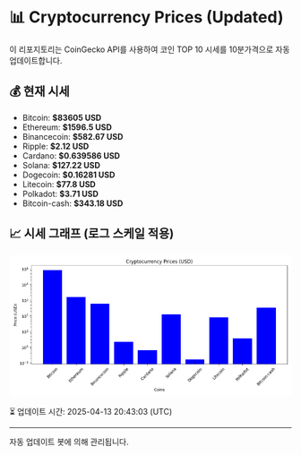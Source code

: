 
# 📊 Cryptocurrency Prices (Updated)

이 리포지토리는 CoinGecko API를 사용하여 코인 TOP 10 시세를 10분가격으로 자동 업데이트합니다.

## 💰 현재 시세
- Bitcoin: **$83605 USD**
- Ethereum: **$1596.5 USD**
- Binancecoin: **$582.67 USD**
- Ripple: **$2.12 USD**
- Cardano: **$0.639586 USD**
- Solana: **$127.22 USD**
- Dogecoin: **$0.16281 USD**
- Litecoin: **$77.8 USD**
- Polkadot: **$3.71 USD**
- Bitcoin-cash: **$343.18 USD**

## 📈 시세 그래프 (로그 스케일 적용)
![Crypto Prices](crypto_prices.png)

⏳ 업데이트 시간: 2025-04-13 20:43:03 (UTC)

---
자동 업데이트 봇에 의해 관리됩니다.
